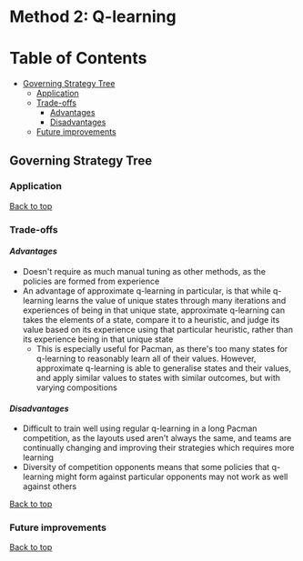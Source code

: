 # Method 2: Q-learning
# Table of Contents
- [Governing Strategy Tree](#governing-strategy-tree)
  * [Application](#application)
  * [Trade-offs](#trade-offs)     
     - [Advantages](#advantages)
     - [Disadvantages](#disadvantages)
  * [Future improvements](#future-improvements)

## Governing Strategy Tree 

### Application  

[Back to top](#table-of-contents)

### Trade-offs  

#### *Advantages*  
- Doesn't require as much manual tuning as other methods, as the policies are formed from experience
- An advantage of approximate q-learning in particular, is that while q-learning learns the value of unique states through many iterations and experiences of being in that unique state, approximate q-learning can takes the elements of a state, compare it to a heuristic, and judge its value based on its experience using that particular heuristic, rather than its experience being in that unique state
  - This is especially useful for Pacman, as there's too many states for q-learning to reasonably learn all of their values. However, approximate q-learning is able to generalise states and their values, and apply similar values to states with similar outcomes, but with varying compositions

#### *Disadvantages*
- Difficult to train well using regular q-learning in a long Pacman competition, as the layouts used aren't always the same, and teams are continually changing and improving their strategies which requires more learning
- Diversity of competition opponents means that some policies that q-learning might form against particular opponents may not work as well against others

[Back to top](#table-of-contents)

### Future improvements  

[Back to top](#table-of-contents)
